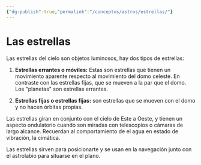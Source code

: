 ```yaml
---
{"dg-publish":true,"permalink":"/conceptos/astros/estrellas/"}
---
```



# Las estrellas

Las estrellas del cielo son objetos luminosos, hay dos tipos de estrellas:

1. **Estrellas errantes o móviles:** Estas son estrellas que tienen un movimiento aparente respecto al movimiento del domo celeste. En contraste con las estrellas fijas, que se mueven a la par que el domo. Los "planetas" son estrellas errantes.

2. **Estrellas fijas o estrellas fijas:** son estrellas que se mueven con el domo y no hacen órbitas propias.

Las estrellas giran en conjunto con el cielo de Este a Oeste, y tienen un aspecto ondulatorio cuando son miradas con telescopios o cámaras de largo alcance. Recuerdan al comportamiento de el agua en estado de vibración, la cimática.

Las estrellas sirven para posicionarte y se usan en la navegación junto con el astrolabio para situarse en el plano.
